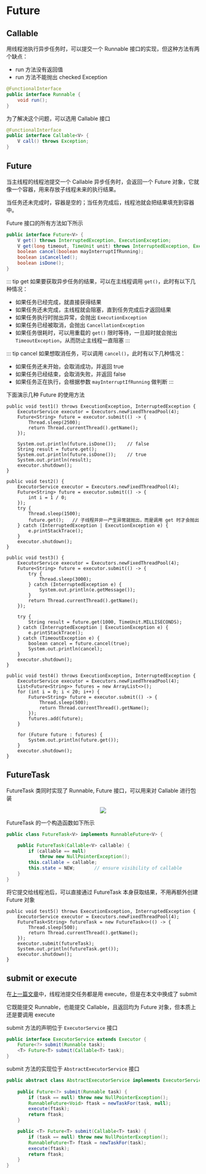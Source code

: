 # Future
## Callable
用线程池执行异步任务时，可以提交一个 Runnable 接口的实现，但这种方法有两个缺点：
- run 方法没有返回值
- run 方法不能抛出 checked Exception
```java
@FunctionalInterface
public interface Runnable {
    void run();
}
```

为了解决这个问题，可以选用 Callable 接口
```java
@FunctionalInterface
public interface Callable<V> {
    V call() throws Exception;
}
```

## Future
当主线程的线程池提交一个 Callable 异步任务时，会返回一个 Future 对象，它就像一个容器，用来存放子线程未来的执行结果。

当任务还未完成时，容器是空的；当任务完成后，线程池就会把结果填充到容器中。

Future 接口的所有方法如下所示
```java
public interface Future<V> {
    V get() throws InterruptedException, ExecutionException;
    V get(long timeout, TimeUnit unit) throws InterruptedException, ExecutionException, TimeoutException;
    boolean cancel(boolean mayInterruptIfRunning);
    boolean isCancelled();
    boolean isDone();
}
```
::: tip get
如果要获取异步任务的结果，可以在主线程调用 `get()`，此时有以下几种情况：
- 如果任务已经完成，就直接获得结果
- 如果任务还未完成，主线程就会阻塞，直到任务完成后才返回结果
- 如果任务执行时抛出异常，会抛出 `ExecutionException`
- 如果任务已经被取消，会抛出 `CancellationException`
- 如果任务很耗时，可以用重载的 `get()` 限时等待，一旦超时就会抛出 `TimeoutException`，从而防止主线程一直阻塞
:::

::: tip cancel
如果想取消任务，可以调用 `cancel()`，此时有以下几种情况：
- 如果任务还未开始，会取消成功，并返回 true
- 如果任务已经结束，会取消失败，并返回 false
- 如果任务正在执行，会根据参数 `mayInterruptIfRunning` 做判断
:::

下面演示几种 Future 的使用方法
<CodeGroup>
<CodeGroupItem title="阻塞等待" active>

```java{9}
public void test1() throws ExecutionException, InterruptedException {
    ExecutorService executor = Executors.newFixedThreadPool(4);
    Future<String> future = executor.submit(() -> {
        Thread.sleep(2500);
        return Thread.currentThread().getName();
    });

    System.out.println(future.isDone());    // false
    String result = future.get();           
    System.out.println(future.isDone());    // true
    System.out.println(result);
    executor.shutdown();
}
```
</CodeGroupItem>
<CodeGroupItem title="抛出异常">

```java{4}
public void test2() {
    ExecutorService executor = Executors.newFixedThreadPool(4);
    Future<String> future = executor.submit(() -> {
        int i = 1 / 0;
    });
    try {
        Thread.sleep(1500);
        future.get();   // 子线程并非一产生异常就抛出，而是调用 get 时才会抛出
    } catch (InterruptedException | ExecutionException e) {
        e.printStackTrace();
    }
    executor.shutdown();
}
```
</CodeGroupItem>
<CodeGroupItem title="限时等待">

```java{13,17}
public void test3() {
    ExecutorService executor = Executors.newFixedThreadPool(4);
    Future<String> future = executor.submit(() -> {
        try {
            Thread.sleep(3000);
        } catch (InterruptedException e) {
            System.out.println(e.getMessage());
        }
        return Thread.currentThread().getName();
    });

    try {
        String result = future.get(1000, TimeUnit.MILLISECONDS);
    } catch (InterruptedException | ExecutionException e) {
        e.printStackTrace();
    } catch (TimeoutException e) {
        boolean cancel = future.cancel(true);
        System.out.println(cancel);
    }
    executor.shutdown();
}
```
</CodeGroupItem>
<CodeGroupItem title="批量执行" active>

```java{9}
public void test4() throws ExecutionException, InterruptedException {
    ExecutorService executor = Executors.newFixedThreadPool(4);
    List<Future<String>> futures = new ArrayList<>();
    for (int i = 0; i < 20; i++) {
        Future<String> future = executor.submit(() -> {
            Thread.sleep(500);
            return Thread.currentThread().getName();
        });
        futures.add(future);
    }

    for (Future future : futures) {
        System.out.println(future.get());
    }
    executor.shutdown();
}
```
</CodeGroupItem>
</CodeGroup>

## FutureTask

FutureTask 类同时实现了 Runnable, Future 接口，可以用来对 Callable 进行包装
<div align="center"><img src="https://s2.loli.net/2022/06/19/aUwnDXKdH7f4qrh.png"/></div>

FutureTask 的一个构造函数如下所示
```java
public class FutureTask<V> implements RunnableFuture<V> {

    public FutureTask(Callable<V> callable) {
        if (callable == null)
            throw new NullPointerException();
        this.callable = callable;
        this.state = NEW;       // ensure visibility of callable
    }
}
```

将它提交给线程池后，可以直接通过 FutureTask 本身获取结果，不用再额外创建 Future 对象
```java{8}
public void test5() throws ExecutionException, InterruptedException {
    ExecutorService executor = Executors.newFixedThreadPool(4);
    FutureTask<String> futureTask = new FutureTask<>(() -> {
        Thread.sleep(500);
        return Thread.currentThread().getName();
    });
    executor.submit(futureTask);
    System.out.println(futureTask.get());
    executor.shutdown();
}
```

## submit or execute
在[上一篇文章](./3-threadpool.md)中，线程池提交任务都是用 execute，但是在本文中换成了 submit

它既能提交 Runnable，也能提交 Callable，且返回均为 Future 对象，但本质上还是要调用 execute

submit 方法的声明位于 `ExecutorService` 接口
```java
public interface ExecutorService extends Executor {
    Future<?> submit(Runnable task);
    <T> Future<T> submit(Callable<T> task);
}
```
submit 方法的实现位于 `AbstractExecutorService` 接口
```java
public abstract class AbstractExecutorService implements ExecutorService {
    
    public Future<?> submit(Runnable task) {
        if (task == null) throw new NullPointerException();
        RunnableFuture<Void> ftask = newTaskFor(task, null);
        execute(ftask);
        return ftask;
    }    

    public <T> Future<T> submit(Callable<T> task) {
        if (task == null) throw new NullPointerException();
        RunnableFuture<T> ftask = newTaskFor(task);
        execute(ftask);
        return ftask;
    }
}
```